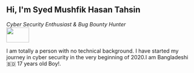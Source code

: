 <h2>Hi, I'm Syed Mushfik Hasan Tahsin</h2>
<p><i>Cyber Security Enthusiast & Bug Bounty Hunter</i><br><img src="https://media.giphy.com/media/MM0Jrc8BHKx3y/giphy.gif" width=60px height=40px></p>
<p> I am totally a person with no technical background. I have started my journey in cyber security in the very beginning of 2020.I am Bangladeshi 🇧🇩 17 years old Boy!.</p>
